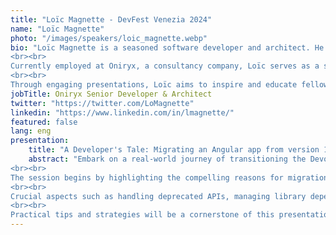 ```yaml
---
title: "Loïc Magnette - DevFest Venezia 2024"
name: "Loïc Magnette"
photo: "/images/speakers/loic_magnette.webp"
bio: "Loïc Magnette is a seasoned software developer and architect. He has a strong background in consulting and has worked extensively as a software engineer. Loïc's passion for technology, software development, photography, and wildlife fuels his drive to share his knowledge and interests with others.
<br><br>
Currently employed at Oniryx, a consultancy company, Loïc serves as a senior software developer and architect. His primary focus is on Java and Angular, leveraging his expertise to create robust and innovative solutions. With a deep understanding of these technologies, Loïc is eager to contribute to the development community as a speaker.
<br><br>
Through engaging presentations, Loïc aims to inspire and educate fellow developers, providing valuable insights, practical tips, and real-world experiences. Whether it's discussing the latest advancements or sharing his passion for photography and wildlife, Loïc's diverse background brings a unique perspective to his talks."
jobTitle: Oniryx Senior Developer & Architect
twitter: "https://twitter.com/LoMagnette"
linkedin: "https://www.linkedin.com/in/lmagnette/"
featured: false
lang: eng
presentation:
    title: "A Developer's Tale: Migrating an Angular app from version 10 to 18"
    abstract: "Embark on a real-world journey of transitioning the Devoxx CFP application from Angular 10 to Angular 18. This talk offers a deep dive into the practical challenges and solutions encountered during this significant upgrade process.
<br><br>
The session begins by highlighting the compelling reasons for migration, including Angular 18's advanced features and performance benefits. It then moves into the heart of the upgrade, sharing first-hand experiences from updating the Devoxx CFP app. Attendees will learn about navigating through breaking changes, adapting to new libraries, and tackling compatibility issues - all illustrated with real scenarios from the Devoxx CFP app upgrade.
<br><br>
Crucial aspects such as handling deprecated APIs, managing library dependencies, and employing new Angular 18 capabilities will be covered. The talk aims to provide a clear roadmap for similar migrations, outlining the traps and hiccups that might arise and how to skillfully overcome them.
<br><br>
Practical tips and strategies will be a cornerstone of this presentation, giving developers the tools to efficiently migrate their applications to the latest Angular version. This session is not just theory; it's a collection of valuable lessons and best practices drawn from a real-world application upgrade."
---
```

